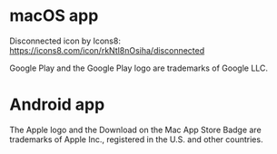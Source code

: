 # macOS app

Disconnected icon by Icons8: https://icons8.com/icon/rkNtl8nOsiha/disconnected

Google Play and the Google Play logo are trademarks of Google LLC.

# Android app

The Apple logo and the Download on the Mac App Store Badge are trademarks of Apple Inc., registered in the U.S. and other countries.
